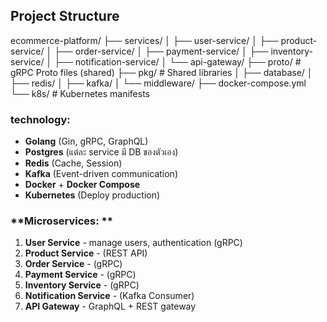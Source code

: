 ## Project Structure

ecommerce-platform/
├── services/
│   ├── user-service/
│   ├── product-service/
│   ├── order-service/
│   ├── payment-service/
│   ├── inventory-service/
│   ├── notification-service/
│   └── api-gateway/
├── proto/              # gRPC Proto files (shared)
├── pkg/                # Shared libraries
│   ├── database/
│   ├── redis/
│   ├── kafka/
│   └── middleware/
├── docker-compose.yml
└── k8s/               # Kubernetes manifests

### **technology:**
- **Golang** (Gin, gRPC, GraphQL)
- **Postgres** (แต่ละ service มี DB ของตัวเอง)
- **Redis** (Cache, Session)
- **Kafka** (Event-driven communication)
- **Docker** + **Docker Compose**
- **Kubernetes** (Deploy production)

### **Microservices: **
1. **User Service** - manage users, authentication (gRPC)
2. **Product Service** - (REST API)
3. **Order Service** - (gRPC) 
4. **Payment Service** - (gRPC)
5. **Inventory Service** - (gRPC)
6. **Notification Service** - (Kafka Consumer)
7. **API Gateway** - GraphQL + REST gateway
